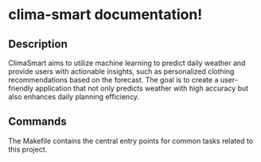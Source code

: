 # clima-smart documentation!

## Description

ClimaSmart aims to utilize machine learning to predict daily weather and provide users with actionable insights, such as personalized clothing recommendations based on the forecast. The goal is to create a user-friendly application that not only predicts weather with high accuracy but also enhances daily planning efficiency.

## Commands

The Makefile contains the central entry points for common tasks related to this project.

